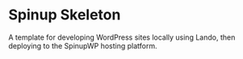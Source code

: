 # Spinup Skeleton

A template for developing WordPress sites locally using Lando, then deploying to the SpinupWP hosting platform.
